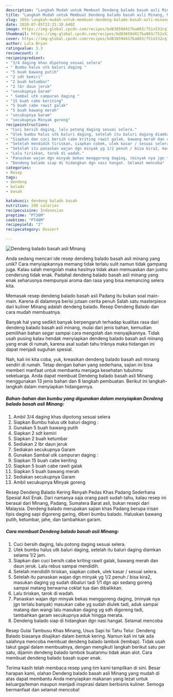 ```yaml
---
description: "Langkah Mudah untuk Membuat Dendeng balado basah asli Minang, Menggugah Selera"
title: "Langkah Mudah untuk Membuat Dendeng balado basah asli Minang, Menggugah Selera"
slug: 1691-langkah-mudah-untuk-membuat-dendeng-balado-basah-asli-minang-menggugah-selera
date: 2020-07-05T22:31:18.640Z
image: https://img-global.cpcdn.com/recipes/bd83659d417ba803/751x532cq70/dendeng-balado-basah-asli-minang-foto-resep-utama.jpg
thumbnail: https://img-global.cpcdn.com/recipes/bd83659d417ba803/751x532cq70/dendeng-balado-basah-asli-minang-foto-resep-utama.jpg
cover: https://img-global.cpcdn.com/recipes/bd83659d417ba803/751x532cq70/dendeng-balado-basah-asli-minang-foto-resep-utama.jpg
author: Lula Bryan
ratingvalue: 3.3
reviewcount: 4
recipeingredient:
- "3/4 daging khas dipotong sesuai selera"
- " Bumbu halus utk baluri daging "
- "5 buah bawang putih"
- "2 sdt kemiri"
- "2 buah ketumbar"
- "2 lbr daun jeruk"
- "secukupnya Garam"
- " Sambal utk campuran daging "
- "15 buah cabe keriting"
- "5 buah cabe rawit galak"
- "5 buah bawang merah"
- "secukupnya Garam"
- "secukupnya Minyak goreng"
recipeinstructions:
- "Cuci bersih daging, lalu potong daging sesuai selera."
- "Ulek bumbu halus utk baluri daging, setelah itu baluri daging diamkan selama 1/2 jam."
- "Siapkan dan cuci bersih cabe kriting rawit galak, bawang merah dan daun jeruk. Lalu rebus sampai mendidih."
- "Setelah mendidih tiriskan, siapkan cobek, ulek kasar / sesuai selera."
- "Setelah itu panaskan wajan dgn minyak yg 1/2 penuh / bisa kira2, masukan daging yg sudah dibaluri tadi 1/1 dgn api sedang goreng sampai matang berwarna coklat tua dan dibalikkan."
- "Lalu tiriskan, tarok di wadah."
- "Panaskan wajan dgn minyak bekas menggoreng daging, (minyak nya jgn terlalu banyak) masukan cabe yg sudah diulek tadi, aduk sampai matang dan wangi lalu masukan daging yg sdh digoreng tadi, tambahkan garam secukupnya aduk hingga merata."
- "Dendeng balado siap di hidangkan dgn nasi hangat. Selamat mencoba"
categories:
- Resep
tags:
- dendeng
- balado
- basah

katakunci: dendeng balado basah 
nutrition: 299 calories
recipecuisine: Indonesian
preptime: "PT36M"
cooktime: "PT48M"
recipeyield: "2"
recipecategory: Dessert

---
```



![Dendeng balado basah asli Minang](https://img-global.cpcdn.com/recipes/bd83659d417ba803/751x532cq70/dendeng-balado-basah-asli-minang-foto-resep-utama.jpg)

Anda sedang mencari ide resep dendeng balado basah asli minang yang unik? Cara menyiapkannya memang tidak terlalu sulit namun tidak gampang juga. Kalau salah mengolah maka hasilnya tidak akan memuaskan dan justru cenderung tidak enak. Padahal dendeng balado basah asli minang yang enak seharusnya mempunyai aroma dan rasa yang bisa memancing selera kita.

Memasak resep dendeng balado basah asli Padang itu bukan soal main-main. Karena di dalamnya berisi jutaan cerita penuh Salah satu masterpiece dari kuliner Minang adalah dendeng balado. Resep Dendeng Balado dan cara mudah membuatnya.

Banyak hal yang sedikit banyak berpengaruh terhadap kualitas rasa dari dendeng balado basah asli minang, mulai dari jenis bahan, kemudian pemilihan bahan segar sampai cara mengolah dan menyajikannya. Tidak usah pusing kalau hendak menyiapkan dendeng balado basah asli minang yang enak di rumah, karena asal sudah tahu triknya maka hidangan ini dapat menjadi suguhan spesial.


Nah, kali ini kita coba, yuk, kreasikan dendeng balado basah asli minang sendiri di rumah. Tetap dengan bahan yang sederhana, sajian ini bisa memberi manfaat untuk membantu menjaga kesehatan tubuhmu sekeluarga. Anda dapat membuat Dendeng balado basah asli Minang menggunakan 13 jenis bahan dan 8 langkah pembuatan. Berikut ini langkah-langkah dalam menyiapkan hidangannya.

<!--inarticleads1-->

##### Bahan-bahan dan bumbu yang digunakan dalam menyiapkan Dendeng balado basah asli Minang:

1. Ambil 3/4 daging khas dipotong sesuai selera
1. Siapkan  Bumbu halus utk baluri daging :
1. Gunakan 5 buah bawang putih
1. Siapkan 2 sdt kemiri
1. Siapkan 2 buah ketumbar
1. Sediakan 2 lbr daun jeruk
1. Sediakan secukupnya Garam
1. Gunakan  Sambal utk campuran daging :
1. Siapkan 15 buah cabe keriting
1. Siapkan 5 buah cabe rawit galak
1. Siapkan 5 buah bawang merah
1. Sediakan secukupnya Garam
1. Ambil secukupnya Minyak goreng


Resep Dendeng Balado Kering Renyah Pedas Khas Padang Sederhana Spesial Asli Enak. Dari namanya saja orang pasti sudah tahu, kalau resep ini berasal dari Minang, Padang, Sumatera Barat asli, bukan resepi dari Malaysia. Dendeng balado merupakan sajian khas Padang berupa irisan tipis daging sapi digoreng garing, diberi bumbu balado. Haluskan bawang putih, ketumbar, jahe, dan tambahkan garam. 

<!--inarticleads2-->

##### Cara membuat Dendeng balado basah asli Minang:

1. Cuci bersih daging, lalu potong daging sesuai selera.
1. Ulek bumbu halus utk baluri daging, setelah itu baluri daging diamkan selama 1/2 jam.
1. Siapkan dan cuci bersih cabe kriting rawit galak, bawang merah dan daun jeruk. Lalu rebus sampai mendidih.
1. Setelah mendidih tiriskan, siapkan cobek, ulek kasar / sesuai selera.
1. Setelah itu panaskan wajan dgn minyak yg 1/2 penuh / bisa kira2, masukan daging yg sudah dibaluri tadi 1/1 dgn api sedang goreng sampai matang berwarna coklat tua dan dibalikkan.
1. Lalu tiriskan, tarok di wadah.
1. Panaskan wajan dgn minyak bekas menggoreng daging, (minyak nya jgn terlalu banyak) masukan cabe yg sudah diulek tadi, aduk sampai matang dan wangi lalu masukan daging yg sdh digoreng tadi, tambahkan garam secukupnya aduk hingga merata.
1. Dendeng balado siap di hidangkan dgn nasi hangat. Selamat mencoba


Resep Gulai Tambusu Khas Minang, Usus Sapi Isi Tahu Telur. Dendeng Balado biasanya disajikan dalam bentuk kering. Namun kali ini tak ada salahnya mencoba membuat dendeng balado lambok (lembap). Tidak usah takut gagal dalam membuatnya, dengan mengikuti langkah berikut satu per satu, dijamin dendeng balado lambok buatanmu tidak akan alot. Cara membuat dendeng balado basah super enak. 

Terima kasih telah membaca resep yang tim kami tampilkan di sini. Besar harapan kami, olahan Dendeng balado basah asli Minang yang mudah di atas dapat membantu Anda menyiapkan makanan yang lezat untuk keluarga/teman maupun menjadi inspirasi dalam berbisnis kuliner. Semoga bermanfaat dan selamat mencoba!
